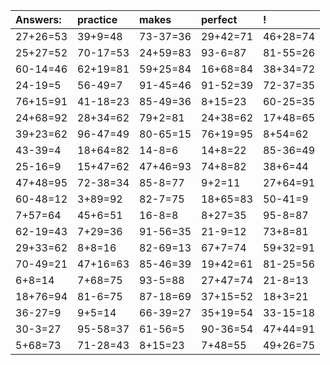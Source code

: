 | Answers: | practice | makes | perfect | ! |
| :--- | :--- | :--- | :--- | :--- |
| 27+26=53 | 39+9=48 | 73-37=36 | 29+42=71 | 46+28=74 | 
| 25+27=52 | 70-17=53 | 24+59=83 | 93-6=87 | 81-55=26 | 
| 60-14=46 | 62+19=81 | 59+25=84 | 16+68=84 | 38+34=72 | 
| 24-19=5 | 56-49=7 | 91-45=46 | 91-52=39 | 72-37=35 | 
| 76+15=91 | 41-18=23 | 85-49=36 | 8+15=23 | 60-25=35 | 
| 24+68=92 | 28+34=62 | 79+2=81 | 24+38=62 | 17+48=65 | 
| 39+23=62 | 96-47=49 | 80-65=15 | 76+19=95 | 8+54=62 | 
| 43-39=4 | 18+64=82 | 14-8=6 | 14+8=22 | 85-36=49 | 
| 25-16=9 | 15+47=62 | 47+46=93 | 74+8=82 | 38+6=44 | 
| 47+48=95 | 72-38=34 | 85-8=77 | 9+2=11 | 27+64=91 | 
| 60-48=12 | 3+89=92 | 82-7=75 | 18+65=83 | 50-41=9 | 
| 7+57=64 | 45+6=51 | 16-8=8 | 8+27=35 | 95-8=87 | 
| 62-19=43 | 7+29=36 | 91-56=35 | 21-9=12 | 73+8=81 | 
| 29+33=62 | 8+8=16 | 82-69=13 | 67+7=74 | 59+32=91 | 
| 70-49=21 | 47+16=63 | 85-46=39 | 19+42=61 | 81-25=56 | 
| 6+8=14 | 7+68=75 | 93-5=88 | 27+47=74 | 21-8=13 | 
| 18+76=94 | 81-6=75 | 87-18=69 | 37+15=52 | 18+3=21 | 
| 36-27=9 | 9+5=14 | 66-39=27 | 35+19=54 | 33-15=18 | 
| 30-3=27 | 95-58=37 | 61-56=5 | 90-36=54 | 47+44=91 | 
| 5+68=73 | 71-28=43 | 8+15=23 | 7+48=55 | 49+26=75 | 
